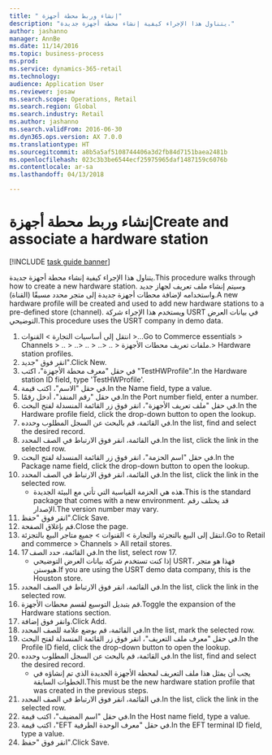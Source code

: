 ```yaml
--- 
title: " إنشاء وربط محطة أجهزة"
description: "يتناول هذا الإجراء كيفية إنشاء محطة أجهزة جديدة."
author: jashanno
manager: AnnBe
ms.date: 11/14/2016
ms.topic: business-process
ms.prod: 
ms.service: dynamics-365-retail
ms.technology: 
audience: Application User
ms.reviewer: josaw
ms.search.scope: Operations, Retail
ms.search.region: Global
ms.search.industry: Retail
ms.author: jashanno
ms.search.validFrom: 2016-06-30
ms.dyn365.ops.version: AX 7.0.0
ms.translationtype: HT
ms.sourcegitcommit: a8b5a5af5108744406a3d2fb84d7151baea2481b
ms.openlocfilehash: 023c3b3be6544ecf25975965daf1487159c6076b
ms.contentlocale: ar-sa
ms.lasthandoff: 04/13/2018

---
```

# <a name="create-and-associate-a-hardware-station"></a><span data-ttu-id="dad90-103"> إنشاء وربط محطة أجهزة</span><span class="sxs-lookup"><span data-stu-id="dad90-103">Create and associate a hardware station</span></span>

[!INCLUDE [task guide banner](../includes/task-guide-banner.md)]

<span data-ttu-id="dad90-104">يتناول هذا الإجراء كيفية إنشاء محطة أجهزة جديدة.</span><span class="sxs-lookup"><span data-stu-id="dad90-104">This procedure walks through how to create a new hardware station.</span></span> <span data-ttu-id="dad90-105">وسيتم إنشاء ملف تعريف لجهاز جديد واستخدامه لإضافة محطات أجهزة جديدة إلى متجر محدد مسبقًا (القناة).</span><span class="sxs-lookup"><span data-stu-id="dad90-105">A new hardware profile will be created and used to add new hardware stations to a pre-defined store (channel).</span></span> <span data-ttu-id="dad90-106">ويستخدم هذا الإجراء شركة USRT في بيانات العرض التوضيحي.</span><span class="sxs-lookup"><span data-stu-id="dad90-106">This procedure uses the USRT company in demo data.</span></span>

1. <span data-ttu-id="dad90-107">انتقل إلى أساسيات التجارة > القنوات >...</span><span class="sxs-lookup"><span data-stu-id="dad90-107">Go to Commerce essentials > Channels > ..</span></span> <span data-ttu-id="dad90-108">> ..</span><span class="sxs-lookup"><span data-stu-id="dad90-108">> ..</span></span> <span data-ttu-id="dad90-109">> ..</span><span class="sxs-lookup"><span data-stu-id="dad90-109">> ..</span></span> <span data-ttu-id="dad90-110">> ملفات تعريف ‏‫محطات الأجهزة‬.</span><span class="sxs-lookup"><span data-stu-id="dad90-110">> Hardware station profiles.</span></span>
2. <span data-ttu-id="dad90-111">انقر فوق "جديد".</span><span class="sxs-lookup"><span data-stu-id="dad90-111">Click New.</span></span>
3. <span data-ttu-id="dad90-112">في حقل "‏‫معرف محطة الأجهزة‬"، اكتب "TestHWProfile".</span><span class="sxs-lookup"><span data-stu-id="dad90-112">In the Hardware station ID field, type 'TestHWProfile'.</span></span>
4. <span data-ttu-id="dad90-113">في حقل "الاسم"، اكتب قيمة.</span><span class="sxs-lookup"><span data-stu-id="dad90-113">In the Name field, type a value.</span></span>
5. <span data-ttu-id="dad90-114">في حقل "‏‫رقم المنفذ‬"، أدخل رقمًا.</span><span class="sxs-lookup"><span data-stu-id="dad90-114">In the Port number field, enter a number.</span></span>
6. <span data-ttu-id="dad90-115">في حقل "‏‫ملف تعريف الأجهزة‬"، انقر فوق زر القائمة المنسدلة لفتح البحث.</span><span class="sxs-lookup"><span data-stu-id="dad90-115">In the Hardware profile field, click the drop-down button to open the lookup.</span></span>
7. <span data-ttu-id="dad90-116">في القائمة، قم بالبحث عن السجل المطلوب وحدده.</span><span class="sxs-lookup"><span data-stu-id="dad90-116">In the list, find and select the desired record.</span></span>
8. <span data-ttu-id="dad90-117">في القائمة، انقر فوق الارتباط في الصف المحدد.</span><span class="sxs-lookup"><span data-stu-id="dad90-117">In the list, click the link in the selected row.</span></span>
9. <span data-ttu-id="dad90-118">في حقل "‏‫اسم الحزمة‬"، انقر فوق زر القائمة المنسدلة لفتح البحث.</span><span class="sxs-lookup"><span data-stu-id="dad90-118">In the Package name field, click the drop-down button to open the lookup.</span></span>
10. <span data-ttu-id="dad90-119">في القائمة، انقر فوق الارتباط في الصف المحدد.</span><span class="sxs-lookup"><span data-stu-id="dad90-119">In the list, click the link in the selected row.</span></span>
    * <span data-ttu-id="dad90-120">هذه هي الحزمة القياسية التي تأتي مع البيئة الجديدة.</span><span class="sxs-lookup"><span data-stu-id="dad90-120">This is the standard package that comes with a new environment.</span></span> <span data-ttu-id="dad90-121">قد يختلف رقم الإصدار.</span><span class="sxs-lookup"><span data-stu-id="dad90-121">The version number may vary.</span></span>  
11. <span data-ttu-id="dad90-122">انقر فوق "حفظ".</span><span class="sxs-lookup"><span data-stu-id="dad90-122">Click Save.</span></span>
12. <span data-ttu-id="dad90-123">قم بإغلاق الصفحة.</span><span class="sxs-lookup"><span data-stu-id="dad90-123">Close the page.</span></span>
13. <span data-ttu-id="dad90-124">انتقل إلى البيع بالتجزئة والتجارة > القنوات > جميع متاجر البيع بالتجزئة.</span><span class="sxs-lookup"><span data-stu-id="dad90-124">Go to Retail and commerce > Channels > All retail stores.</span></span>
14. <span data-ttu-id="dad90-125">في القائمة، حدد الصف 17.</span><span class="sxs-lookup"><span data-stu-id="dad90-125">In the list, select row 17.</span></span>
    * <span data-ttu-id="dad90-126">إذا كنت تستخدم شركة بيانات العرض التوضيحي USRT، فهذا هو متجر هيوستن.</span><span class="sxs-lookup"><span data-stu-id="dad90-126">If you are using the USRT demo data company, this is the Houston store.</span></span>  
15. <span data-ttu-id="dad90-127">في القائمة، انقر فوق الارتباط في الصف المحدد.</span><span class="sxs-lookup"><span data-stu-id="dad90-127">In the list, click the link in the selected row.</span></span>
16. <span data-ttu-id="dad90-128">قم بتبديل التوسيع لقسم ‏‫محطات الأجهزة‬.</span><span class="sxs-lookup"><span data-stu-id="dad90-128">Toggle the expansion of the Hardware stations section.</span></span>
17. <span data-ttu-id="dad90-129">وانقر فوق إضافة.</span><span class="sxs-lookup"><span data-stu-id="dad90-129">Click Add.</span></span>
18. <span data-ttu-id="dad90-130">في القائمة، قم بوضع علامة للصف المحدد.</span><span class="sxs-lookup"><span data-stu-id="dad90-130">In the list, mark the selected row.</span></span>
19. <span data-ttu-id="dad90-131">في حقل "‏‫معرف ملف التعريف‬"، انقر فوق زر القائمة المنسدلة لفتح البحث.</span><span class="sxs-lookup"><span data-stu-id="dad90-131">In the Profile ID field, click the drop-down button to open the lookup.</span></span>
20. <span data-ttu-id="dad90-132">في القائمة، قم بالبحث عن السجل المطلوب وحدده.</span><span class="sxs-lookup"><span data-stu-id="dad90-132">In the list, find and select the desired record.</span></span>
    * <span data-ttu-id="dad90-133">يجب أن يمثل هذا ملف التعريف لمحطة الأجهزة الجديدة الذي تم إنشاؤه في الخطوات السابقة.</span><span class="sxs-lookup"><span data-stu-id="dad90-133">This must be the new hardware station profile that was created in the previous steps.</span></span>  
21. <span data-ttu-id="dad90-134">في القائمة، انقر فوق الارتباط في الصف المحدد.</span><span class="sxs-lookup"><span data-stu-id="dad90-134">In the list, click the link in the selected row.</span></span>
22. <span data-ttu-id="dad90-135">في حقل "اسم المضيف"، اكتب قيمة.</span><span class="sxs-lookup"><span data-stu-id="dad90-135">In the Host name field, type a value.</span></span>
23. <span data-ttu-id="dad90-136">في حقل "‏‫معرف الوحدة الطرفية EFT‬"، اكتب قيمة.</span><span class="sxs-lookup"><span data-stu-id="dad90-136">In the EFT terminal ID field, type a value.</span></span>
24. <span data-ttu-id="dad90-137">انقر فوق "حفظ".</span><span class="sxs-lookup"><span data-stu-id="dad90-137">Click Save.</span></span>


